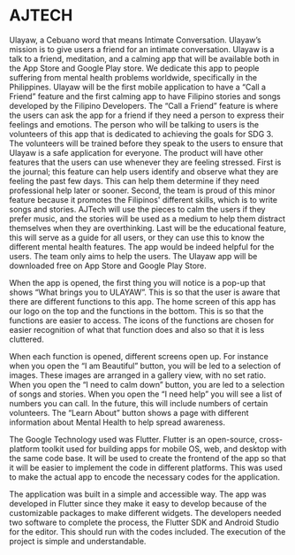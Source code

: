 # AJTECH
  Ulayaw, a Cebuano word that means Intimate Conversation. Ulayaw’s mission is to give users a friend for an intimate conversation. 
  Ulayaw is a talk to a friend, meditation, and a calming app that will be available both in the App Store and Google Play store. We dedicate this app to people suffering from mental health problems worldwide, specifically in the Philippines.
  Ulayaw will be the first mobile application to have a “Call a Friend” feature and the first calming app to have Filipino stories and songs developed by the Filipino Developers. The “Call a Friend” feature is where the users can ask the app for a friend if they need a person to express their feelings and emotions. The person who will be talking to users is the volunteers of this app that is dedicated to achieving the goals for SDG 3. The volunteers will be trained before they speak to the users to ensure that Ulayaw is a safe application for everyone. 
  The product will have other features that the users can use whenever they are feeling stressed. First is the journal; this feature can help users identify and observe what they are feeling the past few days. This can help them determine if they need professional help later or sooner. Second, the team is proud of this minor feature because it promotes the Filipinos' different skills, which is to write songs and stories. AJTech will use the pieces to calm the users if they prefer music, and the stories will be used as a medium to help them distract themselves when they are overthinking. Last will be the educational feature, this will serve as a guide for all users, or they can use this to know the different mental health features. The app would be indeed helpful for the users. The team only aims to help the users.
	The Ulayaw app will be downloaded free on App Store and Google Play Store.
  
  When the app is opened, the first thing you will notice is a pop-up that shows “What brings you to ULAYAW”. This is so that the user is aware that there are different functions to this app. The home screen of this app has our logo on the top and the functions in the bottom. This is so that the functions are easier to access. The icons of the functions are chosen for easier recognition of what that function does and also so that it is less cluttered.

When each function is opened, different screens open up. For instance when you open the “I am Beautiful” button, you will be led to a selection of images. These images are arranged in a gallery view, with no set ratio. When you open the “I need to calm down” button, you are led to a selection of songs and stories. When you open the “I need help” you will see a list of numbers you can call. In the future, this will include numbers of certain volunteers. The “Learn About” button shows a page with different information about Mental Health to help spread awareness.

The Google Technology used was Flutter. Flutter is an open-source, cross-platform toolkit used for building apps for mobile OS, web, and desktop with the same code base. It will be used to create the frontend of the app so that it will be easier to implement the code in different platforms. This was used to make the actual app to encode the necessary codes for the application.

  The application was built in a simple and accessible way. The app was developed in Flutter since they make it easy to develop because of the customizable packages to make different widgets. The developers needed two software to complete the process, the Flutter SDK and Android Studio for the editor. This should run with the codes included. The execution of the project is simple and understandable.
